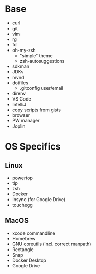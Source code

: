 # Base
* curl
* git
* vim
* rg
* fd
* oh-my-zsh
  * "simple" theme
  * zsh-autosuggestions
* sdkman
* JDKs
* mvnd
* dotfiles
  * .gitconfig user/email 
* direnv
* VS Code
* IntelliJ
* copy scripts from gists
* browser
* PW manager
* Joplin

# OS Specifics
## Linux
* powertop
* tlp
* zsh
* Docker
* Insync (for Google Drive)
* touchegg
## MacOS
* xcode commandline
* Homebrew
* GNU coreutils (incl. correct manpath)
* Rectangle
* Snap
* Docker Desktop
* Google Drive

